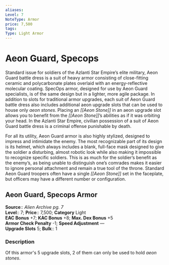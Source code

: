```yaml
---
aliases: 
Level: 7
NoteType: Armor
price: 7,500
tags: 
Type: Light Armor
---
```


# Aeon Guard, Specops

Standard issue for soldiers of the Azlanti Star Empire’s elite military, Aeon Guard battle dress is a suit of heavy armor consisting of close-fitting ceramic and polycarbonate plates overlaid with an energy-reflective molecular coating. SpecOps armor, designed for use by Aeon Guard specialists, is of the same design but in a lighter, more agile package. In addition to slots for traditional armor upgrades, each suit of Aeon Guard battle dress also includes additional aeon upgrade slots that can be used to house only _aeon stones_. Placing an _[[Aeon Stone]]_ in an aeon upgrade slot allows you to benefit from the _[[Aeon Stone]]_’s abilities as if it was orbiting your head. In the Azlanti Star Empire, civilian possession of a suit of Aeon Guard battle dress is a criminal offense punishable by death.

For all its utility, Aeon Guard armor is also highly stylized, designed to impress and intimidate the enemy. The most recognizable part of its design is its helmet, which always includes a blank, full-face mask designed to give the soldier a disturbing, almost robotic look while also making it impossible to recognize specific soldiers. This is as much for the soldier’s benefit as the enemy’s, as being unable to distinguish one’s comrades makes it easier to ignore personal attachment and remain a true tool of the throne. Standard Aeon Guard troopers often have a single _[[Aeon Stone]]_ set in the faceplate, but officers may have a different number or configuration.

## Aeon Guard, Specops Armor

**Source**:: _Alien Archive pg. 7_  
**Level**:: 7;
**Price**:: 7,500; **Category** Light  
**EAC Bonus** +7; **KAC Bonus** +8; **Max. Dex Bonus** +5  
**Armor Check Penalty** -1; **Speed Adjustment** —  
**Upgrade Slots** 5; **Bulk**:: 1

### Description

Of this armor's 5 upgrade slots, 2 of them can only be used to hold _aeon stones_.
